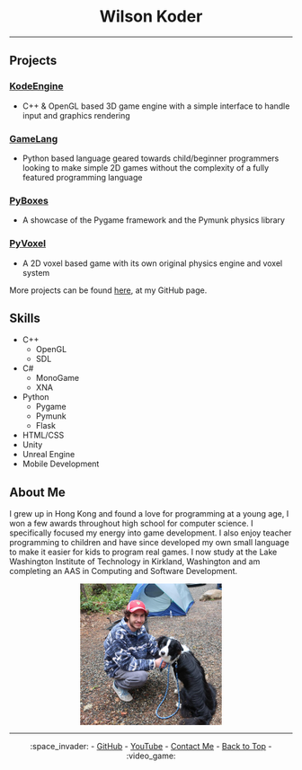 <div style="text-align: center;"><h1>Wilson Koder</h1></div>

<hr>

## Projects

### [KodeEngine](https://github.com/WilsonKoder/KodeEngine)

- C++ & OpenGL based 3D game engine with a simple interface to handle input and graphics rendering

### [GameLang](https://github.com/WilsonKoder/GameLang)

- Python based language geared towards child/beginner programmers looking to make simple 2D games without the complexity of a fully featured programming language

### [PyBoxes](https://github.com/WilsonKoder/PyBoxes)

- A showcase of the Pygame framework and the Pymunk physics library

### [PyVoxel](https://github.com/WilsonKoder/PyVoxel)

- A 2D voxel based game with its own original physics engine and voxel system

More projects can be found [here](https://github.com/WilsonKoder), at my GitHub page.

## Skills

- C++ 
  - OpenGL
  - SDL
- C#
  - MonoGame
  - XNA
- Python
  - Pygame
  - Pymunk
  - Flask
- HTML/CSS
- Unity
- Unreal Engine
- Mobile Development



## About Me

I grew up in Hong Kong and found a love for programming at a young age, I won a few awards throughout high school for computer science. I specifically focused my energy into game development. I also enjoy teacher programming to children and have since developed my own small language to make it easier for kids to program real games. I now study at the Lake Washington Institute of Technology in Kirkland, Washington and am completing an AAS in Computing and Software Development. 

<img src="me.jpg" width="50%" style="display: block; margin-left: auto; margin-right: auto; width: 50%;">

----------------------------

<div style="text-align: center;">:space_invader: - <a href="https://github.com/WilsonKoder/">GitHub</a> - <a href="https://youtube.com/WilsonKoder">YouTube</a> - <a href="mailto:s-wilson.koder@lwtech.edu">Contact Me</a> - <a href="#top">Back to Top</a> - :video_game:</div>